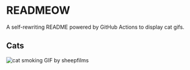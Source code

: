 # READMEOW

A self-rewriting README powered by GitHub Actions to display cat gifs.

## Cats

![cat smoking GIF by sheepfilms](https://media2.giphy.com/media/v1.Y2lkPTlhY2QwMmRhcjlyN3ZheWxudjFjcmcxZXF0ZDNwcWJ5ZHlpYW91MXRiaDBjc2x4byZlcD12MV9naWZzX3NlYXJjaCZjdD1n/l0ExdMHUDKteztyfe/200.gif)
